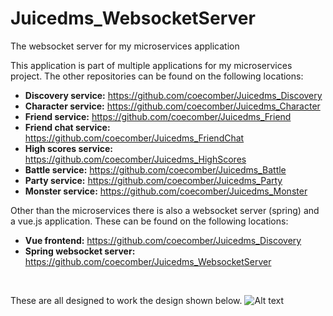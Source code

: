 # Juicedms_WebsocketServer
 The websocket server for my microservices application

This application is part of multiple applications for my microservices project. The other repositories can be found on the following locations:
* **Discovery service:** https://github.com/coecomber/Juicedms_Discovery
* **Character service:** https://github.com/coecomber/Juicedms_Character
* **Friend service:** https://github.com/coecomber/Juicedms_Friend
* **Friend chat service:** https://github.com/coecomber/Juicedms_FriendChat
* **High scores service:** https://github.com/coecomber/Juicedms_HighScores
* **Battle service:** https://github.com/coecomber/Juicedms_Battle
* **Party service:** https://github.com/coecomber/Juicedms_Party
* **Monster service:** https://github.com/coecomber/Juicedms_Monster

Other than the microservices there is also a websocket server (spring) and a vue.js application. These can be found on the following locations:
* **Vue frontend:** https://github.com/coecomber/Juicedms_Discovery
* **Spring websocket server:** https://github.com/coecomber/Juicedms_WebsocketServer


&nbsp;

These are all designed to work the design shown below.
![Alt text](https://i.gyazo.com/7677acc8c462ca42a40f6f40f0ba4ab0.png "Microservices Design")
